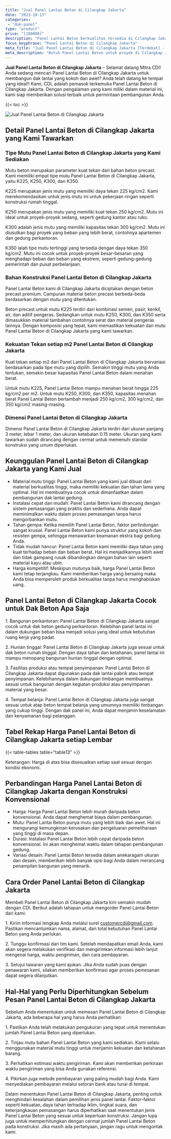 ```yaml
---
title: "Jual Panel Lantai Beton di Cilangkap Jakarta"
date: "2023-10-13"
categories:
 - "dak-panel"
type: "product"
price: "[180000]"
description: "Panel Lantai Beton berkualitas tersedia di Cilangkap Jakarta. Panel Lantai Beton dirancang untuk kebutuhan konstruksi modern dengan performa andalan. Konsultasi gratis."
focus_keyphrase: "Panel Lantai Beton di Cilangkap Jakarta"
meta_title: "Jual Panel Lantai Beton di Cilangkap Jakarta [Terdekat] - CDI"
meta_description: "Butuh Panel Lantai Beton untuk proyek di Cilangkap Jakarta?. Kami menyediakan Panel Lantai Beton premium untuk pembangunan. Penawaran spesial hanya di sini."
---
```


**Jual Panel Lantai Beton di Cilangkap Jakarta** – Selamat datang Mitra CDI! Anda sedang mencari Panel Lantai Beton di Cilangkap Jakarta untuk membangun dak lantai yang kokoh dan awet? Anda telah datang ke tempat yang ideal!! Kami, CDI, adalah pemasok terkemuka Panel Lantai Beton di Cilangkap Jakarta. Dengan pengalaman yang kami miliki dalam material ini, kami siap memberikan solusi terbaik untuk permintaan pembangunan Anda.

{{< toc >}}

![Jual Panel Lantai Beton di Cilangkap Jakarta](/images/dak-panel/dak-panel-07.jpg)

## Detail Panel Lantai Beton di Cilangkap Jakarta yang Kami Tawarkan

### Tipe Mutu Panel Lantai Beton di Cilangkap Jakarta yang Kami Sediakan

Mutu beton merupakan parameter kuat tekan dari bahan beton precast. Kami memiliki empat tipe mutu Panel Lantai Beton di Cilangkap Jakarta, yaitu K225, K250, K300, dan K350.

K225 merupakan jenis mutu yang memiliki daya tekan 225 kg/cm2. Kami merekomendasikan untuk jenis mutu ini untuk pekerjaan ringan seperti konstruksi rumah tinggal.

K250 merupakan jenis mutu yang memiliki kuat tekan 250 kg/cm2. Mutu ini ideal untuk proyek-proyek sedang, seperti gedung kantor atau ruko.

K300 adalah jenis mutu yang memiliki kapasitas tekan 300 kg/cm2. Mutu ini diusulkan bagi proyek yang beban yang lebih berat, contohnya apartemen dan gedung perkantoran.

K350 ialah tipe mutu tertinggi yang tersedia dengan daya tekan 350 kg/cm2. Mutu ini cocok untuk proyek-proyek besar-besaran yang menghadapi beban dan beban yang ekstrem, seperti gedung-gedung pemerintah dan pusat perbelanjaan.

### Bahan Konstruksi Panel Lantai Beton di Cilangkap Jakarta

Panel Lantai Beton kami di Cilangkap Jakarta diciptakan dengan beton precast premium. Campuran material beton precast berbeda-beda berdasarkan dengan mutu yang ditentukan.

Beton precast untuk mutu K225 terdiri dari kombinasi semen, pasir, kerikil, air, dan aditif pengeras. Sedangkan untuk mutu K250, K300, dan K350 serta dimasukkan material tambahan contohnya serat dan material pengeras lainnya. Dengan komposisi yang tepat, kami memastikan kekuatan dan mutu Panel Lantai Beton di Cilangkap Jakarta yang kami tawarkan.

### Kekuatan Tekan setiap m2 Panel Lantai Beton di Cilangkap Jakarta

Kuat tekan setiap m2 dari Panel Lantai Beton di Cilangkap Jakarta bervariasi berdasarkan pada tipe mutu yang dipilih. Semakin tinggi mutu yang Anda tentukan, semakin besar kapasitas Panel Lantai Beton dalam menahan berat.

Untuk mutu K225, Panel Lantai Beton mampu menahan berat hingga 225 kg/cm2 per m2. Untuk mutu K250, K300, dan K350, kapasitas menahan berat Panel Lantai Beton bertambah menjadi 250 kg/cm2, 300 kg/cm2, dan 350 kg/cm2 masing-masing.

### Dimensi Panel Lantai Beton di Cilangkap Jakarta

Dimensi Panel Lantai Beton di Cilangkap Jakarta terdiri dari ukuran panjang 3 meter, lebar 1 meter, dan ukuran ketebalan 0.15 meter. Ukuran yang kami tawarkan sudah dirancang dengan cermat untuk memenuhi standar konstruksi yang umum diperlukan.

## Keunggulan Panel Lantai Beton di Cilangkap Jakarta yang Kami Jual

*   Material mutu tinggi: Panel Lantai Beton yang kami jual dibuat dari material berkualitas tinggi, maka memiliki kekuatan dan tahan lama yang optimal. Hal ini membuatnya cocok untuk dimanfaatkan dalam pembangunan dak lantai gedung.
*   Instalasi cepat dan mudah: Panel Lantai Beton kami dirancang dengan sistem pemasangan yang praktis dan sederhana. Anda dapat meminimalkan waktu dalam proses pemasangan tanpa harus mengorbankan mutu.
*   Tahan gempa: Ketika memilih Panel Lantai Beton, faktor perlindungan sangat krusial. Panel Lantai Beton kami punya struktur yang kokoh dan resisten gempa, sehingga menawarkan keamanan ekstra bagi gedung Anda.
*   Tidak mudah hancur: Panel Lantai Beton kami memiliki daya tahan yang kuat terhadap beban dan beban berat. Hal ini menjadikannya lebih awet dan tidak gampang rusak dibandingkan dengan bahan lain seperti material kayu atau ubin.
*   Harga kompetitif: Meskipun mutunya baik, harga Panel Lantai Beton kami tetap terjangkau. Kami memberikan harga yang bersaing maka Anda bisa memperoleh produk berkualitas tanpa harus menghabiskan uang.

## Panel Lantai Beton di Cilangkap Jakarta Cocok untuk Dak Beton Apa Saja

1\.  Bangunan perkantoran: Panel Lantai Beton di Cilangkap Jakarta sangat cocok untuk dak beton gedung perkantoran. Kelebihan panel lantai ini dalam dukungan beban bisa menjadi solusi yang ideal untuk kebutuhan ruang kerja yang padat.

2\.  Hunian tinggal: Panel Lantai Beton di Cilangkap Jakarta juga sesuai untuk dak beton rumah tinggal. Dengan daya tahan dan ketahanan, panel lantai ini mampu menopang bangunan hunian tinggal dengan optimal.

3\.  Fasilitas produksi atau tempat penyimpanan: Panel Lantai Beton di Cilangkap Jakarta dapat digunakan pada dak lantai pabrik atau tempat penyimpanan. Kelebihannya dalam dukungan timbangan membuatnya sesuai untuk bangunan dengan kegiatan produksi atau penyimpanan material yang besar.

4\.  Tempat belanja: Panel Lantai Beton di Cilangkap Jakarta juga sangat sesuai untuk atap beton tempat belanja yang umumnya memiliki timbangan yang cukup tinggi. Dengan dak panel ini, Anda dapat menjamin keselamatan dan kenyamanan bagi pelanggan.

## Tabel Rekap Harga Panel Lantai Beton di Cilangkap Jakarta setiap Lembar

{{< table-tables table="table13" >}}

Keterangan: Harga di atas bisa disesuaikan setiap saat sesuai dengan kondisi ekonomi.

## Perbandingan Harga Panel Lantai Beton di Cilangkap Jakarta dengan Konstruksi Konvensional

*   Harga: Harga Panel Lantai Beton lebih murah daripada beton konvensional. Anda dapat menghemat biaya dalam pembangunan.
*   Mutu: Panel Lantai Beton punya mutu yang lebih baik dan awet. Hal ini mengurangi kemungkinan kerusakan dan pengeluaran pemeliharaan yang tinggi di masa depan.
*   Durasi: Instalasi Panel Lantai Beton lebih cepat daripada beton konvensional. Ini akan menghemat waktu dalam tahapan pembangunan gedung.
*   Variasi desain: Panel Lantai Beton tersedia dalam anekaragam ukuran dan desain, memberikan lebih banyak opsi bagi Anda dalam merancang penampilan bangunan yang menarik.

## Cara Order Panel Lantai Beton di Cilangkap Jakarta

Membeli Panel Lantai Beton di Cilangkap Jakarta kini semakin mudah dengan CDI. Berikut adalah tahapan untuk mengorder Panel Lantai Beton dari kami:

1\.  Kirim informasi lengkap Anda melalui surel customercdi@gmail.com. Pastikan mencantumkan nama, alamat, dan total kebutuhan Panel Lantai Beton yang Anda perlukan.

2\.  Tunggu konfirmasi dari tim kami. Setelah mendapatkan email Anda, kami akan segera melakukan verifikasi dan mengirimkan informasi lebih lanjut mengenai harga, waktu pengiriman, dan cara pembayaran.

3\.  Setujui tawaran yang kami ajukan. Jika Anda sudah puas dengan penawaran kami, silakan memberikan konfirmasi agar proses pemesanan dapat segera dilanjutkan.

## Hal-Hal yang Perlu Diperhitungkan Sebelum Pesan Panel Lantai Beton di Cilangkap Jakarta

Sebelum Anda menentukan untuk memesan Panel Lantai Beton di Cilangkap Jakarta, ada beberapa hal yang harus Anda perhatikan:

1\.  Pastikan Anda telah melakukan pengukuran yang tepat untuk menentukan jumlah Panel Lantai Beton yang diperlukan.

2\.  Tinjau mutu bahan Panel Lantai Beton yang kami sediakan. Kami selalu menggunakan material mutu tinggi untuk menjamin kekuatan dan ketahanan barang.

3\.  Perhatikan estimasi waktu pengiriman. Kami akan memberikan perkiraan waktu pengiriman yang bisa Anda gunakan referensi.

4\.  Pikirkan juga metode pembayaran yang paling mudah bagi Anda. Kami menyediakan pembayaran melalui setoran bank atau tunai di tempat.

Dalam menentukan Panel Lantai Beton di Cilangkap Jakarta, penting untuk menghindari kesalahan dalam pemilihan jenis panel lantai. Faktor-faktor seperti kekuatan, daya tahan terhadap iklim, tingkat suara, dan keterjangkauan pemasangan harus diperhatikan saat menentukan jenis Panel Lantai Beton yang sesuai untuk keperluan konstruksi. Jangan lupa juga untuk memperhitungkan dengan cermat jumlah Panel Lantai Beton pada konstruksi. Jika masih ada pertanyaan, jangan ragu untuk mengontak kami.